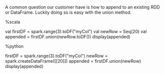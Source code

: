 A common question our customer have is how to append to an existing RDD or DataFrame. Luckily doing so is easy with the union method.

%scala

val firstDF = spark.range(3).toDF("myCol")
val newRow = Seq(20)
val appended = firstDF.union(newRow.toDF())
display(appended)

%python

firstDF = spark.range(3).toDF("myCol")
newRow = spark.createDataFrame([[20]])
appended = firstDF.union(newRow)
display(appended)

